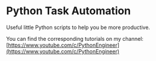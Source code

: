 # Python Task Automation

Useful little Python scripts to help you be more productive.

You can find the corresponding tutorials on my channel: [https://www.youtube.com/c/PythonEngineer](https://www.youtube.com/c/PythonEngineer)

